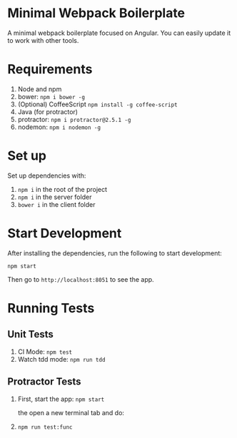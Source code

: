 # Minimal Webpack Boilerplate

A minimal webpack boilerplate focused on Angular. You can easily update it to work with other tools.

# Requirements

1. Node and npm
2. bower: `npm i bower -g`
3. (Optional) CoffeeScript `npm install -g coffee-script`
4. Java (for protractor)
5. protractor: `npm i protractor@2.5.1 -g`
6. nodemon: `npm i nodemon -g`

# Set up

Set up dependencies with:

1. `npm i` in the root of the project
2. `npm i` in the server folder
3. `bower i` in the client folder

# Start Development

After installing the dependencies, run the following to start development:

    npm start

Then go to `http://localhost:8051` to see the app.

# Running Tests

## Unit Tests

1. CI Mode: `npm test`
2. Watch tdd mode: `npm run tdd`


## Protractor Tests

1. First, start the app: `npm start`

	the open a new terminal tab and do:

2. `npm run test:func`
